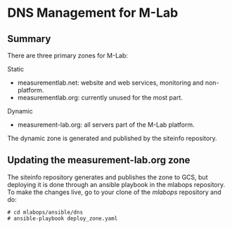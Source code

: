 # DNS Management for M-Lab

## Summary
There are three primary zones for M-Lab:

Static
* measurementlab.net: website and web services, monitoring and non-platform.
* measurementlab.org: currently unused for the most part.

Dynamic
* measurement-lab.org: all servers part of the M-Lab platform.

The dynamic zone is generated and published by the siteinfo repository.

## Updating the measurement-lab.org zone
The siteinfo repository generates and publishes the zone to GCS, but deploying
it is done through an ansible playbook in the mlabops repository.  To make the
changes live, go to your clone of the *mlabops* repository and do:

```
# cd mlabops/ansible/dns
# ansible-playbook deploy_zone.yaml
```
